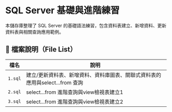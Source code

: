 # SQL Server 基礎與進階練習

本儲存庫整理了 SQL Server 的基礎語法練習，包含資料表建立、新增資料、更新資料表與相關查詢應用範例。

## 📁 檔案說明（File List）

| 檔名       | 說明                                               |
|------------|----------------------------------------------------|
| `1.sql`    | 建立/更新資料表、新增資料、資料庫圖表、關聯式資料表的應用與select...from 查詢 |
| `2.sql`    | select...from 進階查詢與view檢視表建立1 |
| `3.sql`    | select...from 進階查詢與view檢視表建立2 |
